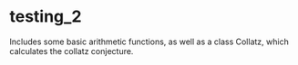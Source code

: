 # testing_2

Includes some basic arithmetic functions, as well as a class Collatz, which calculates the collatz conjecture. 
